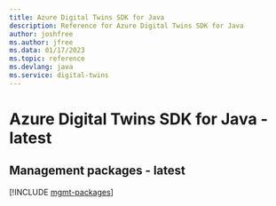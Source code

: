 ```yaml
---
title: Azure Digital Twins SDK for Java
description: Reference for Azure Digital Twins SDK for Java
author: joshfree
ms.author: jfree
ms.data: 01/17/2023
ms.topic: reference
ms.devlang: java
ms.service: digital-twins
---
```

# Azure Digital Twins SDK for Java - latest

## Management packages - latest
[!INCLUDE [mgmt-packages](digital-twins-mgmt-index.md)]